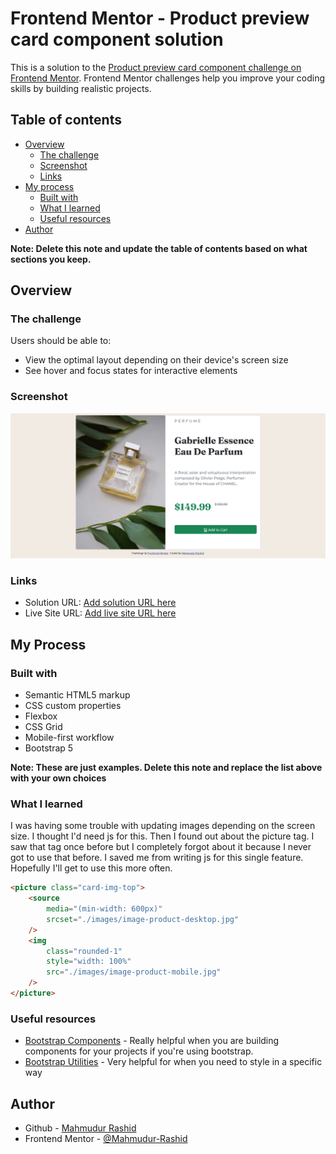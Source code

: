 # Frontend Mentor - Product preview card component solution

This is a solution to the [Product preview card component challenge on Frontend Mentor](https://www.frontendmentor.io/challenges/product-preview-card-component-GO7UmttRfa). Frontend Mentor challenges help you improve your coding skills by building realistic projects.

## Table of contents

-   [Overview](#overview)
    -   [The challenge](#the-challenge)
    -   [Screenshot](#screenshot)
    -   [Links](#links)
-   [My process](#my-process)
    -   [Built with](#built-with)
    -   [What I learned](#what-i-learned)
    -   [Useful resources](#useful-resources)
-   [Author](#author)

**Note: Delete this note and update the table of contents based on what sections you keep.**

## Overview

### The challenge

Users should be able to:

-   View the optimal layout depending on their device's screen size
-   See hover and focus states for interactive elements

### Screenshot

![Screenshot](./screenshot.jpg)

### Links

-   Solution URL: [Add solution URL here](https://your-solution-url.com)
-   Live Site URL: [Add live site URL here](https://your-live-site-url.com)

## My Process

### Built with

-   Semantic HTML5 markup
-   CSS custom properties
-   Flexbox
-   CSS Grid
-   Mobile-first workflow
-   Bootstrap 5

**Note: These are just examples. Delete this note and replace the list above with your own choices**

### What I learned

I was having some trouble with updating images depending on the screen size. I thought I'd need js for this. Then I found out about the picture tag. I saw that tag once before but I completely forgot about it because I never got to use that before. I saved me from writing js for this single feature. Hopefully I'll get to use this more often.

```html
<picture class="card-img-top">
	<source
		media="(min-width: 600px)"
		srcset="./images/image-product-desktop.jpg"
	/>
	<img
		class="rounded-1"
		style="width: 100%"
		src="./images/image-product-mobile.jpg"
	/>
</picture>
```

### Useful resources

-   [Bootstrap Components](https://www.bootstrap.com/components) - Really helpful when you are building components for your projects if you're using bootstrap.
-   [Bootstrap Utilities](https://www.bootstrap.com/utilities) - Very helpful for when you need to style in a specific way

## Author

-   Github - [Mahmudur Rashid](https://www.github.com/Mahmudur-Rashid)
-   Frontend Mentor - [@Mahmudur-Rashid](https://www.frontendmentor.io/profile/Mahmudur-Rashid)
